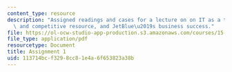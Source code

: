 ```yaml
---
content_type: resource
description: "Assigned readings and cases for a lecture on on IT as a transformative\
  \ and competitive resource, and JetBlue\u2019s business success."
file: https://ol-ocw-studio-app-production.s3.amazonaws.com/courses/15-598-it-and-business-transformation-spring-2003/113714bcf3298cc81e4a6f653823a38b_assignment1.pdf
file_type: application/pdf
resourcetype: Document
title: Assignment 1
uid: 113714bc-f329-8cc8-1e4a-6f653823a38b
---
```

